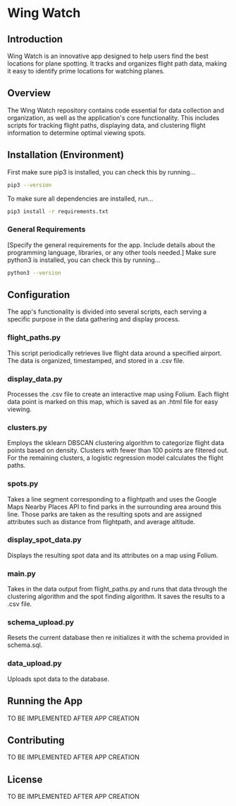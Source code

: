 # Wing Watch

## Introduction

Wing Watch is an innovative app designed to help users find the best locations for plane spotting. It tracks and organizes flight path data, making it easy to identify prime locations for watching planes.

## Overview

The Wing Watch repository contains code essential for data collection and organization, as well as the application's core functionality. This includes scripts for tracking flight paths, displaying data, and clustering flight information to determine optimal viewing spots.

## Installation (Environment)

First make sure pip3 is installed, you can check this by running...
```bash
pip3 --version
```

To make sure all dependencies are installed, run...
```bash
pip3 install -r requirements.txt
```

### General Requirements

[Specify the general requirements for the app. Include details about the programming language, libraries, or any other tools needed.]
Make sure python3 is installed, you can check this by running...
```bash
python3 --version
```

## Configuration

The app's functionality is divided into several scripts, each serving a specific purpose in the data gathering and display process.

### flight_paths.py

This script periodically retrieves live flight data around a specified airport. The data is organized, timestamped, and stored in a .csv file.

### display_data.py

Processes the .csv file to create an interactive map using Folium. Each flight data point is marked on this map, which is saved as an .html file for easy viewing.

### clusters.py

Employs the sklearn DBSCAN clustering algorithm to categorize flight data points based on density. Clusters with fewer than 100 points are filtered out. For the remaining clusters, a logistic regression model calculates the flight paths.

### spots.py

Takes a line segment corresponding to a flightpath and uses the Google Maps Nearby Places API to find parks in the surrounding area around this line.  Those parks are taken as the resulting spots and are assigned attributes such as distance from flightpath, and average altitude.  

### display_spot_data.py

Displays the resulting spot data and its attributes on a map using Folium.

### main.py

Takes in the data output from flight_paths.py and runs that data through the clustering algorithm and the spot finding algorithm.  It saves the results to a .csv file.  

### schema_upload.py

Resets the current database then re initializes it with the schema provided in schema.sql.

### data_upload.py

Uploads spot data to the database.

## Running the App

TO BE IMPLEMENTED AFTER APP CREATION

## Contributing

TO BE IMPLEMENTED AFTER APP CREATION

## License

TO BE IMPLEMENTED AFTER APP CREATION
